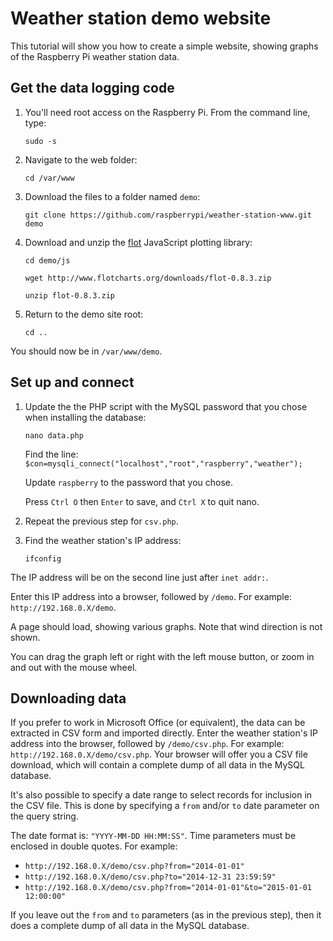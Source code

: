 # Weather station demo website

This tutorial will show you how to create a simple website, showing graphs of the Raspberry Pi weather station data.

## Get the data logging code

1. You'll need root access on the Raspberry Pi. From the command line, type:

    `sudo -s`

1. Navigate to the web folder:

    `cd /var/www`

1. Download the files to a folder named `demo`:

    `git clone https://github.com/raspberrypi/weather-station-www.git demo`
  
1. Download and unzip the [flot](http://www.flotcharts.org/) JavaScript plotting library:

    `cd demo/js`

    `wget http://www.flotcharts.org/downloads/flot-0.8.3.zip`

    `unzip flot-0.8.3.zip`


1. Return to the demo site root:

    `cd ..`

You should now be in `/var/www/demo`.

## Set up and connect
  
1. Update the the PHP script with the MySQL password that you chose when installing the database:

    `nano data.php`
  
    Find the line: `$con=mysqli_connect("localhost","root","raspberry","weather");`
  
    Update `raspberry` to the password that you chose.
  
    Press `Ctrl O` then `Enter` to save, and `Ctrl X` to quit nano.
  
1. Repeat the previous step for `csv.php`.

1. Find the weather station's IP address:

    `ifconfig`
  
  The IP address will be on the second line just after `inet addr:`.

Enter this IP address into a browser, followed by `/demo`. For example: `http://192.168.0.X/demo`.
  
  A page should load, showing various graphs. Note that wind direction is not shown.
  
  
  You can drag the graph left or right with the left mouse button, or zoom in and out with the mouse wheel.

## Downloading data

If you prefer to work in Microsoft Office (or equivalent), the data can be extracted in CSV form and imported directly. Enter the weather station's IP address into the browser, followed by `/demo/csv.php`. For example: `http://192.168.0.X/demo/csv.php`. Your browser will offer you a CSV file download, which will contain a complete dump of all data in the MySQL database.

It's also possible to specify a date range to select records for inclusion in the CSV file. This is done by specifying a `from` and/or `to` date parameter on the query string.

The date format is: `"YYYY-MM-DD HH:MM:SS"`. Time parameters must be enclosed in double quotes. For example:

  - `http://192.168.0.X/demo/csv.php?from="2014-01-01"`
  - `http://192.168.0.X/demo/csv.php?to="2014-12-31 23:59:59"`
  - `http://192.168.0.X/demo/csv.php?from="2014-01-01"&to="2015-01-01 12:00:00"`

  If you leave out the `from` and `to` parameters (as in the previous step), then it does a complete dump of all data in the MySQL database.
